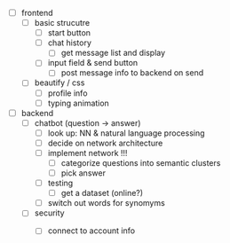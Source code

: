 
- [ ] frontend 
    - [ ] basic strucutre
        - [ ] start button
        - [ ] chat history
            - [ ] get message list and display
        - [ ] input field & send button
            - [ ] post message info to backend on send
    - [ ] beautify / css
        - [ ] profile info
        - [ ] typing animation
- [ ] backend
    - [ ] chatbot (question -> answer)
        - [ ] look up: NN & natural language processing
        - [ ] decide on network architecture
        - [ ] implement network !!!
            - [ ] categorize questions into semantic clusters
            - [ ] pick answer
        - [ ] testing
            - [ ] get a dataset (online?)
        - [ ] switch out words for synomyms
    - [ ] security
        - [ ] connect to account info

